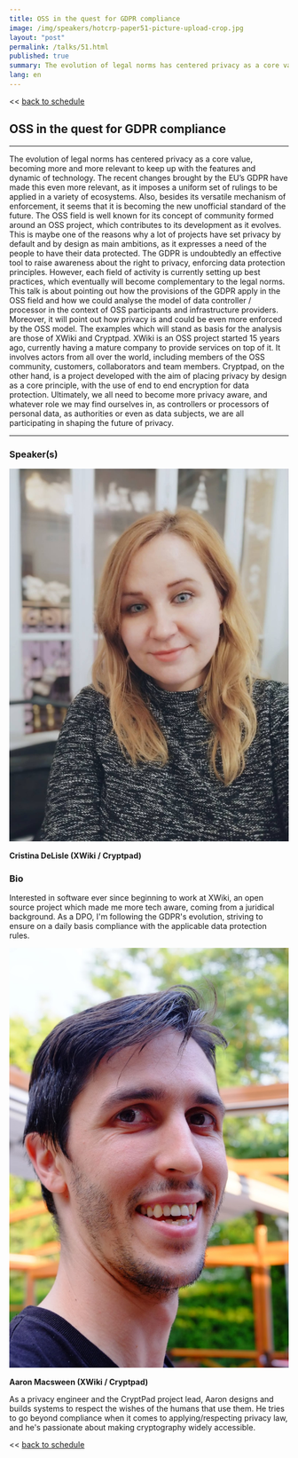 ```yaml
---
title: OSS in the quest for GDPR compliance
image: /img/speakers/hotcrp-paper51-picture-upload-crop.jpg
layout: "post"
permalink: /talks/51.html
published: true
summary: The evolution of legal norms has centered privacy as a core value, becoming more and more relevan…
lang: en
---
```

<< [back to schedule](/schedule/)

## OSS in the quest for GDPR compliance
---

The evolution of legal norms has centered privacy as a core value, becoming more and more relevant to keep up with the features and dynamic of technology. The recent changes brought by the EU’s GDPR have made this even more relevant, as it imposes a uniform set of rulings to be applied in a variety of ecosystems. Also, besides its versatile mechanism of enforcement, it seems that it is becoming the new unofficial standard of the future. The OSS field is well known for its concept of community formed around an OSS project, which contributes to its development as it evolves. This is maybe one of the reasons why a lot of projects have set privacy by default and by design as main ambitions, as it expresses a need of the people to have their data protected. The GDPR is undoubtedly an effective tool to raise awareness about the right to privacy, enforcing data protection principles. However, each field of activity is currently setting up best practices, which eventually will become complementary to the legal norms. This talk is about pointing out how the provisions of the GDPR apply in the OSS field and how we could analyse the model of data controller / processor in the context of OSS participants and infrastructure providers. Moreover, it will point out how privacy is and could be even more enforced by the OSS model. The examples which will stand as basis for the analysis are those of XWiki and Cryptpad. XWiki is an OSS project started 15 years ago, currently having a mature company to provide services on top of it. It involves actors from all over the world, including members of the OSS community, customers, collaborators and team members. Cryptpad, on the other hand, is a project developed with the aim of placing privacy by design as a core principle, with the use of end to end encryption for data protection. Ultimately, we all need to become more privacy aware, and whatever role we may find ourselves in, as controllers or processors of personal data, as authorities or even as data subjects, we are all participating in shaping the future of privacy.

---
### Speaker(s)
![speaker](/img/speakers/hotcrp-paper51-picture-upload.jpg)

**Cristina DeLisle (XWiki / Cryptpad)**

### Bio
Interested in software ever since beginning to work at XWiki, an open source project which made me more tech aware, coming from a juridical background. As a DPO, I'm following the GDPR's evolution, striving to ensure on a daily basis compliance with the applicable data protection rules.

![speaker](/img/speakers/hotcrp-paper51-2-picture-upload.jpg)

**Aaron Macsween (XWiki / Cryptpad)**

As a privacy engineer and the CryptPad project lead, Aaron designs and builds systems to respect the wishes of the humans that use them. He tries to go beyond compliance when it comes to applying/respecting privacy law, and he's passionate about making cryptography widely accessible.

<< [back to schedule](/schedule/)
